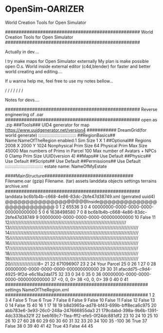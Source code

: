 # OpenSim-OARIZER
World Creation Tools for Open Simulator


##################################################
    World Creation Tools for Open Simulator
##################################################

Actually in dev....

I try make maps for Open Simulator externally
My plan is make possible open O.s. World inside
external editor (c4d,blender) for faster and 
better world creating and editing....

If u wanna help me, feel free to use my notes bellow...

\/       \/       \/       \/       \/       \/       \/ 


Notes for devs....

##################################################
			Reverse engineering of .oar
##################################################
open as .zip
###Tools###
UID4 generator for map
https://www.uuidgenerator.net/version4
###########
DreamGrid(for world generate)
:::::::::::::::::::::::::::::::
##RegionBasics##
Name:NameOfTheRegion
enabled:1
Sim Size 1 X 1
##Optional##
Regions 2008 X 2000 Y
1024 Nonphysical Prim Size
64 Physical Prim Max Size
45000 Max numbers of Prims in Parcel
100 Max number of Avatars + NPCs
0 Clamp Prim Size
UUID(version 4) 
##Maps##
Use Default
##Physics##
Use Default
##Scripts##
Use Default
##Permissions##
Use Default
:::::::::::::::::::::::::::::::
estate name: NameOfMyEstate







####MainStructure#################################
			Filename.oar (gzip)
						Filename. (tar)
									assets
									landdata
									objects
									settings
									terrains
									archive.xml
##################################################
landdata
		bc6b1b4b-c668-4e86-83dc-2bfe47d38749.xml (genrated uuid4)
		@@@@@@@@@@@@@@@@@@@@Inside@@@@@@@@@@@@@@@@@@@@@@@@@@
0<?xml version="1.0" encoding="utf-16"?>
1<LandData>
2  <Area>65536</Area>
3  <AuctionID>0</AuctionID>
4  <AuthBuyerID>00000000-0000-0000-0000-000000000000</AuthBuyerID>
5  <Category>0</Category>
6  <ClaimDate>1638498580</ClaimDate>
7  <ClaimPrice>0</ClaimPrice>
8  <GlobalID>bc6b1b4b-c668-4e86-83dc-2bfe47d38749</GlobalID>
9  <GroupID>00000000-0000-0000-0000-000000000000</GroupID>
10  <IsGroupOwned>False</IsGroupOwned>
11  
12<Bitmap>////////////////////////////////////////////////////////////////////////////
13////////////////////////////////////////////////////////////////////////////////////
14////////////////////////////////////////////////////////////////////////////////////
15////////////////////////////////////////////////////////////////////////////////////
16////////////////////////////////////////////////////////////////////////////////////
17////////////////////////////////////////////////////////////////////////////////////
18////////////////////////////////////////////////////////////////////////////////////
19////////////////////////////////////////////////////////////////////////////////////
20//////////////////8=</Bitmap>
21  <Description />
22  <Flags>671096907</Flags>
23  <LandingType>2</LandingType>
24  <Name>Your Parcel</Name>
25  <Status>0</Status>
26  <LocalID>1</LocalID>
27  <MediaAutoScale>0</MediaAutoScale>
28  <MediaID>00000000-0000-0000-0000-000000000000</MediaID>
29  <MediaURL />
30  <MusicURL />
31  <OwnerID>afacdd75-c9d4-4925-9f2d-e6c18a2da175</OwnerID>
32  <ParcelAccessList />
33  <PassHours>0</PassHours>
34  <PassPrice>0</PassPrice>
35  <SalePrice>0</SalePrice>
36  <SnapshotID>00000000-0000-0000-0000-000000000000</SnapshotID>
37  <UserLocation>&lt;0, 0, 0&gt;</UserLocation>
38  <UserLookAt>&lt;0, 0, 0&gt;</UserLookAt>
39  <Dwell>0</Dwell>
40  <OtherCleanTime>0</OtherCleanTime>
41</LandData>		
#####################################################								
settings
		NameOfTheRegion.xml
#####################################################
1<?xml version="1.0" encoding="utf-16"?>
2<RegionSettings>
3  <General>
4    <AllowDamage>False</AllowDamage>
5    <AllowLandResell>True</AllowLandResell>
6    <AllowLandJoinDivide>True</AllowLandJoinDivide>
7    <BlockFly>False</BlockFly>
8    <BlockLandShowInSearch>False</BlockLandShowInSearch>
9    <BlockTerraform>False</BlockTerraform>
10    <DisableCollisions>False</DisableCollisions>
11    <DisablePhysics>False</DisablePhysics>
12    <DisableScripts>False</DisableScripts>
13    <MaturityRating>0</MaturityRating>
14    <RestrictPushing>False</RestrictPushing>
15    <AgentLimit>40</AgentLimit>
16    <ObjectBonus>1</ObjectBonus>
17  </General>
18  <GroundTextures>
19    <Texture1>b8d3965a-ad78-bf43-699b-bff8eca6c975</Texture1>
20    <Texture2>abb783e6-3e93-26c0-248a-247666855da3</Texture2>
21    <Texture3>179cdabd-398a-9b6b-1391-4dc333ba321f</Texture3>
22    <Texture4>beb169c7-11ea-fff2-efe5-0f24dc881df2</Texture4>
23    <ElevationLowSW>10</ElevationLowSW>
24    <ElevationLowNW>10</ElevationLowNW>
25    <ElevationLowSE>10</ElevationLowSE>
26    <ElevationLowNE>10</ElevationLowNE>
27    <ElevationHighSW>60</ElevationHighSW>
28    <ElevationHighNW>60</ElevationHighNW>
29    <ElevationHighSE>60</ElevationHighSE>
30    <ElevationHighNE>60</ElevationHighNE>
31  </GroundTextures>
32  <Terrain>
33    <WaterHeight>20</WaterHeight>
34    <TerrainRaiseLimit>100</TerrainRaiseLimit>
35    <TerrainLowerLimit>-100</TerrainLowerLimit>
36    <UseEstateSun>True</UseEstateSun>
37    <FixedSun>False</FixedSun>
38    <SunPosition>0</SunPosition>
39  </Terrain>
40  <Telehub />
41  <Estate>
42    <AllowDirectTeleport>True</AllowDirectTeleport>
43    <AllowEnvironmentOverride>False</AllowEnvironmentOverride>
44  </Estate>
45</RegionSettings>								
															
															
															
															
															
															
															
															
															
															
															
